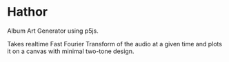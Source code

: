 # Hathor

Album Art Generator using p5js.

Takes realtime Fast Fourier Transform of the audio at a given time and plots it on a canvas with minimal two-tone design.